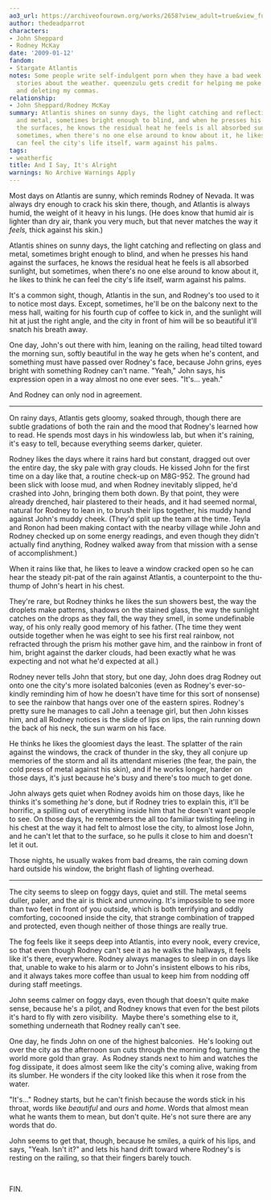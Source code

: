 ```yaml
---
ao3_url: https://archiveofourown.org/works/2658?view_adult=true&view_full_work=true
author: thedeadparrot
characters:
- John Sheppard
- Rodney McKay
date: '2009-01-12'
fandom:
- Stargate Atlantis
notes: Some people write self-indulgent porn when they have a bad week. I write self-indulgent
  stories about the weather. queenzulu gets credit for helping me poke this into shape
  and deleting my commas.
relationship:
- John Sheppard/Rodney McKay
summary: Atlantis shines on sunny days, the light catching and reflecting on glass
  and metal, sometimes bright enough to blind, and when he presses his hand against
  the surfaces, he knows the residual heat he feels is all absorbed sunlight, but
  sometimes, when there's no one else around to know about it, he likes to think he
  can feel the city's life itself, warm against his palms.
tags:
- weatherfic
title: And I Say, It's Alright
warnings: No Archive Warnings Apply
---
```


Most days on Atlantis are sunny, which reminds Rodney of Nevada. It was always dry enough to crack his skin there, though, and Atlantis is always humid, the weight of it heavy in his lungs. (He does know that humid air is lighter than dry air, thank you very much, but that never matches the way it *feels,* thick against his skin.)

Atlantis shines on sunny days, the light catching and reflecting on glass and metal, sometimes bright enough to blind, and when he presses his hand against the surfaces, he knows the residual heat he feels is all absorbed sunlight, but sometimes, when there's no one else around to know about it, he likes to think he can feel the city's life itself, warm against his palms.

It's a common sight, though, Atlantis in the sun, and Rodney's too used to it to notice most days. Except, sometimes, he'll be on the balcony next to the mess hall, waiting for his fourth cup of coffee to kick in, and the sunlight will hit at just the right angle, and the city in front of him will be so beautiful it'll snatch his breath away.

One day, John's out there with him, leaning on the railing, head tilted toward the morning sun, softly beautiful in the way he gets when he's content, and something must have passed over Rodney's face, because John grins, eyes bright with something Rodney can't name. "Yeah," John says, his expression open in a way almost no one ever sees. "It's... yeah."

And Rodney can only nod in agreement.



---

On rainy days, Atlantis gets gloomy, soaked through, though there are subtle gradations of both the rain and the mood that Rodney's learned how to read. He spends most days in his windowless lab, but when it's raining, it's easy to tell, because everything seems darker, quieter.

Rodney likes the days where it rains hard but constant, dragged out over the entire day, the sky pale with gray clouds. He kissed John for the first time on a day like that, a routine check-up on M8G-952. The ground had been slick with loose mud, and when Rodney inevitably slipped, he'd crashed into John, bringing them both down. By that point, they were already drenched, hair plastered to their heads, and it had seemed normal, natural for Rodney to lean in, to brush their lips together, his muddy hand against John's muddy cheek. (They'd split up the team at the time. Teyla and Ronon had been making contact with the nearby village while John and Rodney checked up on some energy readings, and even though they didn't actually find anything, Rodney walked away from that mission with a sense of accomplishment.)

When it rains like that, he likes to leave a window cracked open so he can hear the steady pit-pat of the rain against Atlantis, a counterpoint to the thu-thump of John's heart in his chest.

They're rare, but Rodney thinks he likes the sun showers best, the way the droplets make patterns, shadows on the stained glass, the way the sunlight catches on the drops as they fall, the way they smell, in some undefinable way, of his only really good memory of his father. (The time they went outside together when he was eight to see his first real rainbow, not refracted through the prism his mother gave him, and the rainbow in front of him, bright against the darker clouds, had been exactly what he was expecting and not what he'd expected at all.)

Rodney never tells John that story, but one day, John does drag Rodney out onto one the city's more isolated balconies (even as Rodney's ever-so-kindly reminding him of how he doesn't have time for this sort of nonsense) to see the rainbow that hangs over one of the eastern spires. Rodney's pretty sure he manages to call John a teenage girl, but then John kisses him, and all Rodney notices is the slide of lips on lips, the rain running down the back of his neck, the sun warm on his face.

He thinks he likes the gloomiest days the least. The splatter of the rain against the windows, the crack of thunder in the sky, they all conjure up memories of the storm and all its attendant miseries (the fear, the pain, the cold press of metal against his skin), and if he works longer, harder on those days, it's just because he's busy and there's too much to get done.

John always gets quiet when Rodney avoids him on those days, like he thinks it's something *he's* done, but if Rodney tries to explain this, it'll be horrific, a spilling out of everything inside him that he doesn't want people to see. On those days, he remembers the all too familiar twisting feeling in his chest at the way it had felt to almost lose the city, to almost lose John, and he can't let that to the surface, so he pulls it close to him and doesn't let it out.

Those nights, he usually wakes from bad dreams, the rain coming down hard outside his window, the bright flash of lighting overhead.



---

The city seems to sleep on foggy days, quiet and still. The metal seems duller, paler, and the air is thick and unmoving. It's impossible to see more than two feet in front of you outside, which is both terrifying and oddly comforting, cocooned inside the city, that strange combination of trapped and protected, even though neither of those things are really true.

The fog feels like it seeps deep into Atlantis, into every nook, every crevice, so that even though Rodney can't see it as he walks the hallways, it feels like it's there, everywhere. Rodney always manages to sleep in on days like that, unable to wake to his alarm or to John's insistent elbows to his ribs, and it always takes more coffee than usual to keep him from nodding off during staff meetings.

John seems calmer on foggy days, even though that doesn't quite make sense, because he's a pilot, and Rodney knows that even for the best pilots it's hard to fly with zero visibility.  Maybe there's something else to it, something underneath that Rodney really can't see.

One day, he finds John on one of the highest balconies.  He's looking out over the city as the afternoon sun cuts through the morning fog, turning the world more gold than gray.  As Rodney stands next to him and watches the fog dissipate, it does almost seem like the city's coming alive, waking from its slumber. He wonders if the city looked like this when it rose from the water.

"It's..." Rodney starts, but he can't finish because the words stick in his throat, words like *beautiful* and *ours* and *home*. Words that almost mean what he wants them to mean, but don't quite. He's not sure there are any words that do.

John seems to get that, though, because he smiles, a quirk of his lips, and says, "Yeah. Isn't it?" and lets his hand drift toward where Rodney's is resting on the railing, so that their fingers barely touch.

 

FIN.